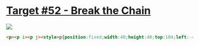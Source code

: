 # [Target #52 - Break the Chain](https://cssbattle.dev/play/52)

![](https://cssbattle.dev/targets/52.png)

```HTML
<p><p i><p j><style>p{position:fixed;width:40;height:40;top:104;left:-40;border-radius:50%;color:EEB850;box-shadow:70px 0,115px -10px 0 10px,160px 0,0 0 0 5in#6592cf}[i],[j]{color:#243d83;box-shadow:30px 0,75px 0,120px 0,195px 0,240px 0,285px 0,330px 0}[i]{width:20;height:20;left:10;top:114}[j]{width:10;height:50;top:124;left:15;border-radius:0
```